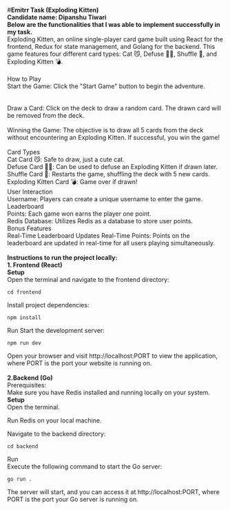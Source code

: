 
#**Emitrr Task (Exploding Kitten)** <br />
**Candidate name: Dipanshu Tiwari** <br />
**Below are the functionalities that I was able to implement successfully in my task.**
 <br />
Exploding Kitten, an online single-player card game built using React for the frontend, Redux for state management, and Golang for the backend. This game features four different card types: Cat 😼, Defuse 🙅‍♂️, Shuffle 🔀, and Exploding Kitten 💣.
 <br /> <br />
How to Play <br />
Start the Game: Click the "Start Game" button to begin the adventure. <br />
 <br /> <br />
Draw a Card: Click on the deck to draw a random card. The drawn card will be removed from the deck.
 <br /> <br />
Winning the Game: The objective is to draw all 5 cards from the deck without encountering an Exploding Kitten. If successful, you win the game!
 <br /> <br />
Card Types <br />
Cat Card 😼: Safe to draw, just a cute cat. <br />
Defuse Card 🙅‍♂️: Can be used to defuse an Exploding Kitten if drawn later. <br />
Shuffle Card 🔀: Restarts the game, shuffling the deck with 5 new cards. <br />
Exploding Kitten Card 💣: Game over if drawn! <br />
User Interaction <br />
Username: Players can create a unique username to enter the game. <br />
Leaderboard <br />
Points: Each game won earns the player one point. <br />
Redis Database: Utilizes Redis as a database to store user points. <br />
Bonus Features <br />
Real-Time Leaderboard Updates
Real-Time Points: Points on the leaderboard are updated in real-time for all users playing simultaneously. <br />
<br/>
**Instructions to run the project locally: <br />**
**1. Frontend (React) <br />**
**Setup <br />**
Open the terminal and navigate to the frontend directory: <br />
```
cd frontend
```
Install project dependencies:
```
npm install
```
Run
Start the development server:
```
npm run dev
```
Open your browser and visit http://localhost:PORT to view the application, where PORT is the port your website is running on. <br />
<br />
**2.Backend (Go) <br />**
Prerequisites: <br />
Make sure you have Redis installed and running locally on your system. <br />
**Setup <br />**
Open the terminal. <br />

Run Redis on your local machine. <br />

Navigate to the backend directory: 
```
cd backend
```
Run <br />
Execute the following command to start the Go server:
```
go run .
```
The server will start, and you can access it at http://localhost:PORT, where PORT is the port your Go server is running on.

